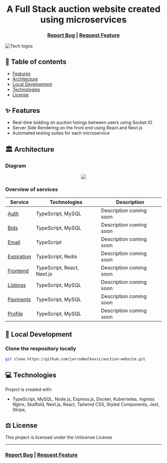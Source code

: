 <h1 align="center">A Full Stack auction website created using microservices</h1>

<h3 align="center">
  <a href="https://github.com/jarrodmalkovic/auction-website/issues">Report Bug</a> |
  <a href="https://github.com/jarrodmalkovic/auction-website/issues">Request Feature</a> 
</h3>

![Tech logos](https://i.ibb.co/f4Qc3Fj/tech-info-auction-website.png)

## 📝 Table of contents

- [Features](#-features)
- [Architecture](#-architecture)
- [Local Development](#-local-development)
- [Technologies](#-technologies)
- [License](#-license)

## ✨ Features

- Real-time bidding on auction listings between users using Socket.IO
- Server Side Rendering on the front end using React and Next.js
- Automated testing suites for each microservice


## 🏛️ Architecture 

### Diagram

<p align="center">
  <img src="https://i.ibb.co/Jnw6XfL/Microservice-Architecture.png" />
</p>

### Overview of services

| Service                             | Technologies               | Description             |
| ----------------------------------- | -------------------------- | ----------------------- |
| [Auth](./src/services/auth)         | TypeScript, MySQL          | Description coming soon |
| [Bids](./src/services/bid)          | TypeScript, MySQL          | Description coming soon |
| [Email](./src/services/email)       | TypeScript                 | Description coming soon |
| [Expiration](./src/services/bid)    | TypeScript, Redis          | Description coming soon |
| [Frontend](./src/services/frontend) | TypeScript, React, Next.js | Description coming soon |
| [Listings](./src/services/listings) | TypeScript, MySQL          | Description coming soon |
| [Payments](./src/services/payments) | TypeScript, MySQL          | Description coming soon |
| [Profile](./src/services/profile)   | TypeScript, MySQL          | Description coming soon |



## 🚀 Local Development


### Clone the respository locally

```bash
git clone https://github.com/jarrodmalkovic/auction-website.git
```

## 💻 Technologies

Project is created with:

- TypeScript, MySQL, Node.js, Express.js, Docker, Kubernetes, Ingress Nginx, Skaffold, Next.js, React, Tailwind CSS, Styled Components, Jest, Stripe, 

## ⚖️ License

This project is licensed under the Unlicense License


<hr>

<h3>
  <a href="https://github.com/jarrodmalkovic/auction-website/issues">Report Bug</a> |
  <a href="https://github.com/jarrodmalkovic/auction-website/issues">Request Feature</a> 
</h3>
